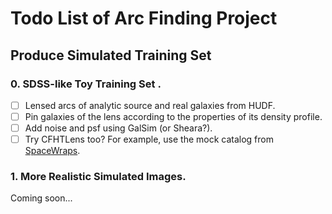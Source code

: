 # Todo List of Arc Finding Project

## Produce Simulated Training Set
### 0. SDSS-like Toy Training Set .
- [ ] Lensed arcs of analytic source and real galaxies from HUDF.
- [ ] Pin galaxies of the lens according to the properties of its density profile.
- [ ] Add noise and psf using GalSim (or Sheara?).
- [ ] Try CFHTLens too? For example, use the mock catalog from [SpaceWraps](http://spacewarps.org).

### 1. More Realistic Simulated Images.
Coming soon...
